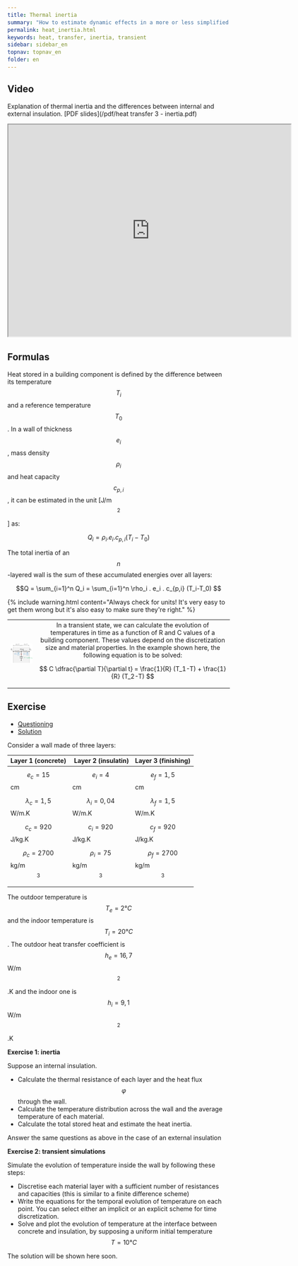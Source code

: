 ```yaml
---
title: Thermal inertia
summary: "How to estimate dynamic effects in a more or less simplified way"
permalink: heat_inertia.html
keywords: heat, transfer, inertia, transient
sidebar: sidebar_en
topnav: topnav_en
folder: en
---
```


## Video

Explanation of thermal inertia and the differences between internal and external insulation. [PDF slides](/pdf/heat transfer 3 - inertia.pdf)

<iframe src="https://player.vimeo.com/video/242072875?color=ff9933&portrait=0" width="640" height="480" frameborder="1" webkitallowfullscreen mozallowfullscreen allowfullscreen></iframe>

## Formulas

Heat stored in a building component is defined by the difference between its temperature $$T_i$$ and a reference temperature $$T_0$$. In a wall of thickness $$e_i$$, mass density $$\rho_i$$ and heat capacity $$c_{p,i}$$, it can be estimated in the unit [J/m$$^2$$] as:

$$Q_i = \rho_i . e_i . c_{p,i} (T_i-T_0) $$

The total inertia of an $$n$$-layered wall is the sum of these accumulated energies over all layers:

$$Q = \sum_{i=1}^n Q_i = \sum_{i=1}^n \rho_i . e_i . c_{p,i} (T_i-T_0) $$

{% include warning.html content="Always check for units! It's very easy to get them wrong but it's also easy to make sure they're right." %}

<table>
<tr>
<th> <img src="images/thermique transitoire.png" style="width: 250px;"> </th>
<th style="font-weight: normal">
In a transient state, we can calculate the evolution of temperatures in time as a function of R and C values of a building component. These values depend on the discretization size and material properties. In the example shown here, the following equation is to be solved:

$$ C \dfrac{\partial T}{\partial t} = \frac{1}{R} (T_1-T) + \frac{1}{R} (T_2-T) $$

</th>
</tr>
</table>

## Exercise

<ul id="profileTabs" class="nav nav-tabs">
    <li class="active"><a class="noCrossRef" href="#enonce" data-toggle="tab">Questioning</a></li>
    <li><a class="noCrossRef" href="#correction" data-toggle="tab">Solution</a></li>
</ul>

<div class="tab-content">

<div role="tabpanel" class="tab-pane active" id="enonce" markdown="1">

Consider a wall made of three layers:

| Layer 1 (concrete) | Layer 2 (insulatin) | Layer 3 (finishing) |
|-------|--------|---------|
| $$e_c=15$$ cm | $$e_i=4$$ cm | $$e_f=1,5$$ cm |
| $$\lambda_c=1,5$$ W/m.K | $$\lambda_i=0,04$$ W/m.K | $$\lambda_f=1,5$$ W/m.K |
| $$c_c=920$$ J/kg.K | $$c_i=920$$ J/kg.K | $$c_f=920$$ J/kg.K |
| $$\rho_c=2700$$ kg/m$$^3$$ | $$\rho_i=75$$ kg/m$$^3$$ | $$\rho_f=2700$$ kg/m$$^3$$ |

The outdoor temperature is $$T_e=2°C$$ and the indoor temperature is $$T_i=20°C$$. The outdoor heat transfer coefficient is $$h_e=16,7$$ W/m$$^2$$.K and the indoor one is $$h_i=9,1$$ W/m$$^2$$.K

**Exercise 1: inertia**

Suppose an internal insulation.

* Calculate the thermal resistance of each layer and the heat flux $$\varphi$$ through the wall.
* Calculate the temperature distribution across the wall and the average temperature of each material.
* Calculate the total stored heat and estimate the heat inertia.

Answer the same questions as above in the case of an external insulation

**Exercise 2: transient simulations**

Simulate the evolution of temperature inside the wall by following these steps:

* Discretise each material layer with a sufficient number of resistances and capacities (this is similar to a finite difference scheme)
* Write the equations for the temporal evolution of temperature on each point. You can select either an implicit or an explicit scheme for time discretization.
* Solve and plot the evolution of temperature at the interface between concrete and insulation, by supposing a uniform initial temperature $$T=10°C$$


</div>

<div role="tabpanel" class="tab-pane" id="correction" markdown="1">

The solution will be shown here soon.

</div>

</div>
